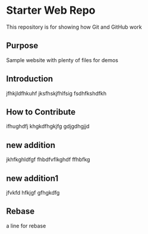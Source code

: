 # Starter Web Repo

This repository is for showing how Git and GitHub work

## Purpose

Sample website with plenty of files for demos

## Introduction
jfhkjldfhkuhf
jksfhskjfhlfsig
fsdhfkshdfkh
## How to Contribute
ifhughdfj
khgkdfhgkjfg
gdjgdhgjjd
## new addition
jkhfkghldfgf
fhbdfvflkghdf
ffhbfkg
## new addition1
jfvkfd
hfkjgf
gfhgkdfg
## Rebase
a line for rebase
